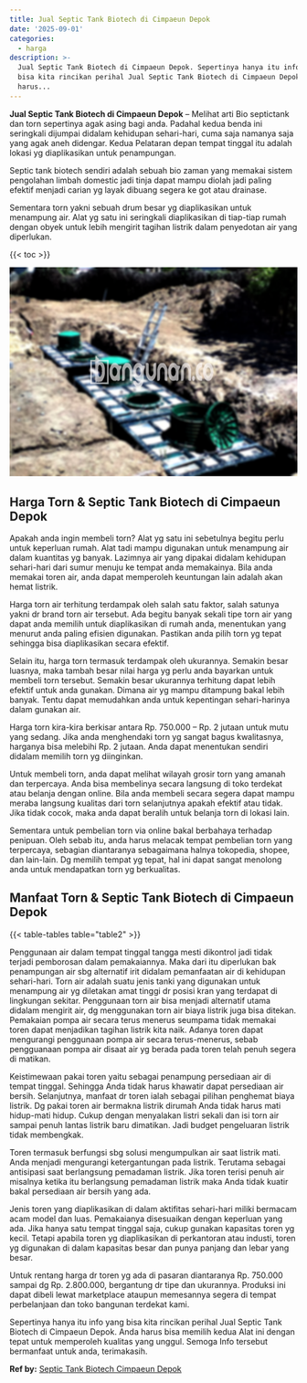 ```yaml
---
title: Jual Septic Tank Biotech di Cimpaeun Depok
date: '2025-09-01'
categories:
  - harga
description: >-
  Jual Septic Tank Biotech di Cimpaeun Depok. Sepertinya hanya itu info yang
  bisa kita rincikan perihal Jual Septic Tank Biotech di Cimpaeun Depok. Anda
  harus...
---
```


**Jual Septic Tank Biotech di Cimpaeun Depok** – Melihat arti Bio septictank dan torn sepertinya agak asing bagi anda. Padahal kedua benda ini seringkali dijumpai didalam kehidupan sehari-hari, cuma saja namanya saja yang agak aneh didengar. Kedua Pelataran depan tempat tinggal itu adalah lokasi yg diaplikasikan untuk penampungan.

Septic tank biotech sendiri adalah sebuah bio zaman yang memakai sistem pengolahan limbah domestic jadi tinja dapat mampu diolah jadi paling efektif menjadi carian yg layak dibuang segera ke got atau drainase.

Sementara torn yakni sebuah drum besar yg diaplikasikan untuk menampung air. Alat yg satu ini seringkali diaplikasikan di tiap-tiap rumah dengan obyek untuk lebih mengirit tagihan listrik dalam penyedotan air yang diperlukan.

{{< toc >}}

![Jual Septic Tank Biotech di Cimpaeun Depok](/images/jual-bio-septictank-42.png)

## Harga Torn & Septic Tank Biotech di Cimpaeun Depok

Apakah anda ingin membeli torn? Alat yg satu ini sebetulnya begitu perlu untuk keperluan rumah. Alat tadi mampu digunakan untuk menampung air dalam kuantitas yg banyak. Lazimnya air yang dipakai didalam kehidupan sehari-hari dari sumur menuju ke tempat anda memakainya. Bila anda memakai toren air, anda dapat memperoleh keuntungan lain adalah akan hemat listrik.

Harga torn air terhitung terdampak oleh salah satu faktor, salah satunya yakni dr brand torn air tersebut. Ada begitu banyak sekali tipe torn air yang dapat anda memilih untuk diaplikasikan di rumah anda, menentukan yang menurut anda paling efisien digunakan. Pastikan anda pilih torn yg tepat sehingga bisa diaplikasikan secara efektif.

Selain itu, harga torn termasuk terdampak oleh ukurannya. Semakin besar luasnya, maka tambah besar nilai harga yg perlu anda bayarkan untuk membeli torn tersebut. Semakin besar ukurannya terhitung dapat lebih efektif untuk anda gunakan. Dimana air yg mampu ditampung bakal lebih banyak. Tentu dapat memudahkan anda untuk kepentingan sehari-harinya dalam gunakan air.

Harga torn kira-kira berkisar antara Rp. 750.000 – Rp. 2 jutaan untuk mutu yang sedang. Jika anda menghendaki torn yg sangat bagus kwalitasnya, harganya bisa melebihi Rp. 2 jutaan. Anda dapat menentukan sendiri didalam memilih torn yg diinginkan.

Untuk membeli torn, anda dapat melihat wilayah grosir torn yang amanah dan terpercaya. Anda bisa membelinya secara langsung di toko terdekat atau belanja dengan online. Bila anda membeli secara segera dapat mampu meraba langsung kualitas dari torn selanjutnya apakah efektif atau tidak. Jika tidak cocok, maka anda dapat beralih untuk belanja torn di lokasi lain.

Sementara untuk pembelian torn via online bakal berbahaya terhadap penipuan. Oleh sebab itu, anda harus melacak tempat pembelian torn yang terpercaya, sebagian diantaranya sebagaimana halnya tokopedia, shopee, dan lain-lain. Dg memilih tempat yg tepat, hal ini dapat sangat menolong anda untuk mendapatkan torn yg berkualitas.

## Manfaat Torn & Septic Tank Biotech di Cimpaeun Depok

{{< table-tables table="table2" >}}

Penggunaan air dalam tempat tinggal tangga mesti dikontrol jadi tidak terjadi pemborosan dalam pemakaiannya. Maka dari itu diperlukan bak penampungan air sbg alternatif irit didalam pemanfaatan air di kehidupan sehari-hari. Torn air adalah suatu jenis tanki yang digunakan untuk menampung air yg diletakan amat tinggi dr posisi kran yang terdapat di lingkungan sekitar. Penggunaan torn air bisa menjadi alternatif utama didalam mengirit air, dg menggunakan torn air biaya listrik juga bisa ditekan. Pemakaian pompa air secara terus menerus seumpama tidak memakai toren dapat menjadikan tagihan listrik kita naik. Adanya toren dapat mengurangi penggunaan pompa air secara terus-menerus, sebab pengguanaan pompa air disaat air yg berada pada toren telah penuh segera di matikan.

Keistimewaan pakai toren yaitu sebagai penampung persediaan air di tempat tinggal. Sehingga Anda tidak harus khawatir dapat persediaan air bersih. Selanjutnya, manfaat dr toren ialah sebagai pilihan penghemat biaya listrik. Dg pakai toren air bermakna listrik dirumah Anda tidak harus mati hidup-mati hidup. Cukup dengan menyalakan listri sekali dan isi torn air sampai penuh lantas listrik baru dimatikan. Jadi budget pengeluaran listrik tidak membengkak.

Toren termasuk berfungsi sbg solusi mengumpulkan air saat listrik mati. Anda menjadi mengurangi ketergantungan pada listrik. Terutama sebagai antisipasi saat berlangsung pemadaman listrik. Jika toren terisi penuh air misalnya ketika itu berlangsung pemadaman listrik maka Anda tidak kuatir bakal persediaan air bersih yang ada.

Jenis toren yang diaplikasikan di dalam aktifitas sehari-hari miliki bermacam acam model dan luas. Pemakaianya disesuaikan dengan keperluan yang ada. Jika hanya satu tempat tinggal saja, cukup gunakan kapasitas toren yg kecil. Tetapi apabila toren yg diaplikasikan di perkantoran atau industi, toren yg digunakan di dalam kapasitas besar dan punya panjang dan lebar yang besar.

Untuk rentang harga dr toren yg ada di pasaran diantaranya Rp. 750.000 sampai dg Rp. 2.800.000, bergantung dr tipe dan ukurannya. Produksi ini dapat dibeli lewat marketplace ataupun memesannya segera di tempat perbelanjaan dan toko bangunan terdekat kami.

Sepertinya hanya itu info yang bisa kita rincikan perihal Jual Septic Tank Biotech di Cimpaeun Depok. Anda harus bisa memilih kedua Alat ini dengan tepat untuk memperoleh kualitas yang unggul. Semoga Info tersebut bermanfaat untuk anda, terimakasih.

**Ref by:** [Septic Tank Biotech Cimpaeun Depok](https://id.wikipedia.org/wiki/Septic)
